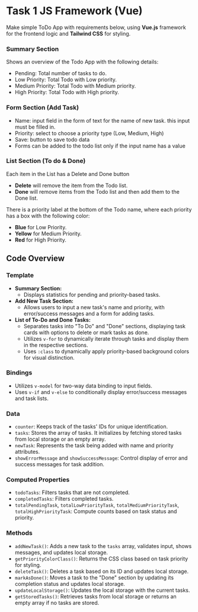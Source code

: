 # Task 1 JS Framework (Vue)

Make simple ToDo App with requirements below, using **Vue.js** framework for the frontend logic and **Tailwind CSS** for styling.

### Summary Section

Shows an overview of the Todo App with the following details:

 - Pending: Total number of tasks to do.
 - Low Priority: Total Todo with Low priority.
 - Medium Priority: Total Todo with Medium priority.
 - High Priority: Total Todo with High priority.

### Form Section (Add Task)

 - Name: input field in the form of text for the name of new task. this input must be filled in.
 - Priority: select to choose a priority type (Low, Medium, High) 
 - Save: button to save todo data 
 - Forms can be added to the todo list only if the input name has a value

### List Section (To do & Done)

Each item in the List has a Delete and Done button

 - **Delete** will remove the item from the Todo list.
 - **Done** will remove items from the Todo list and then add them to the Done list.

There is a priority label at the bottom of the Todo name, where each priority has a box with the following color:

 - **Blue** for Low Priority. 
 - **Yellow** for Medium Priority.
 - **Red** for High Priority.

## Code Overview
### **Template**

-   **Summary Section:**
    -   Displays statistics for pending and priority-based tasks.
-   **Add New Task Section:**
    -   Allows users to input a new task's name and priority, with error/success messages and a form for adding tasks.
-   **List of To-Do and Done Tasks:**
    -   Separates tasks into "To Do" and "Done" sections, displaying task cards with options to delete or mark tasks as done.
    -   Utilizes `v-for` to dynamically iterate through tasks and display them in the respective sections.
    -   Uses `:class` to dynamically apply priority-based background colors for visual distinction.
    
### **Bindings**

-   Utilizes `v-model` for two-way data binding to input fields.
-   Uses `v-if` and `v-else` to conditionally display error/success messages and task lists.

### **Data**

-   `counter`: Keeps track of the tasks' IDs for unique identification.
-   `tasks`: Stores the array of tasks. It initializes by fetching stored tasks from local storage or an empty array.
-   `newTask`: Represents the task being added with name and priority attributes.
-   `showErrorMessage` and `showSuccessMessage`: Control display of error and success messages for task addition.
 
### **Computed Properties**

   -   `todoTasks`: Filters tasks that are not completed.
   -   `completedTasks`: Filters completed tasks.
   -   `totalPendingTask`, `totalLowPriorityTask`, `totalMediumPriorityTask`, `totalHighPriorityTask`: Compute counts based on task status and priority.
    
### **Methods**

-   `addNewTask()`: Adds a new task to the `tasks` array, validates input, shows messages, and updates local storage.
-   `getPriorityColorClass()`: Returns the CSS class based on task priority for styling.
-   `deleteTask()`: Deletes a task based on its ID and updates local storage.
-   `markAsDone()`: Moves a task to the "Done" section by updating its completion status and updates local storage.
-   `updateLocalStorage()`: Updates the local storage with the current tasks.
-   `getStoredTasks()`: Retrieves tasks from local storage or returns an empty array if no tasks are stored.
